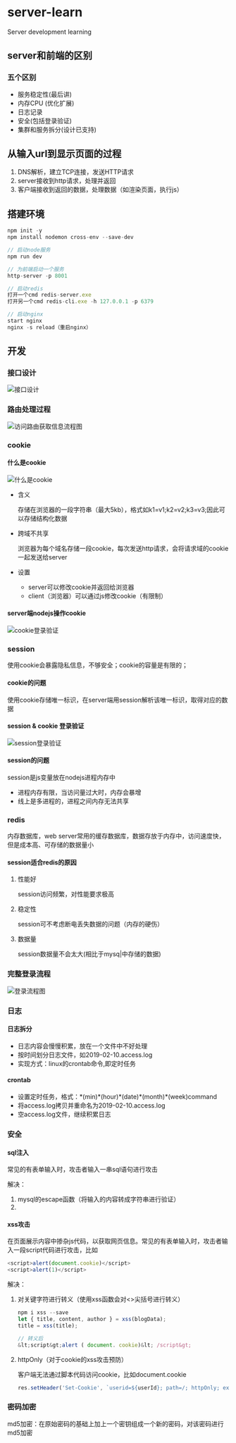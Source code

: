 # server-learn
Server development learning

## server和前端的区别

### 五个区别

- 服务稳定性(最后讲)
- 内存CPU (优化扩展)
- 日志记录
- 安全(包括登录验证)
- 集群和服务拆分(设计已支持)

## 从输入url到显示页面的过程

1. DNS解析，建立TCP连接，发送HTTP请求
2. server接收到http请求，处理并返回
3. 客户端接收到返回的数据，处理数据（如渲染页面，执行js）

## 搭建环境

```javascript
npm init -y
npm install nodemon cross-env --save-dev

// 启动node服务
npm run dev

// 为前端启动一个服务
http-server -p 8001

// 启动redis
打开一个cmd redis-server.exe
打开另一个cmd redis-cli.exe -h 127.0.0.1 -p 6379

// 启动nginx
start nginx
nginx -s reload（重启nginx）
```

## 开发

### 接口设计

![接口设计](E:\study\StudyProjects\server-learn\learn-pic\接口设计.png)

### 路由处理过程

![访问路由获取信息流程图](E:\study\StudyProjects\server-learn\learn-pic\访问路由获取信息流程图.png)

### cookie

#### 什么是cookie

![什么是cookie](E:\study\StudyProjects\server-learn\learn-pic\什么是cookie.png)

- 含义

  存储在浏览器的一段字符串（最大5kb），格式如k1=v1;k2=v2;k3=v3;因此可以存储结构化数据

- 跨域不共享

  浏览器为每个域名存储一段cookie，每次发送http请求，会将请求域的cookie一起发送给server

- 设置

  - server可以修改cookie并返回给浏览器
  - client（浏览器）可以通过js修改cookie（有限制）

#### server端nodejs操作cookie

![cookie登录验证](E:\study\StudyProjects\server-learn\learn-pic\cookie登录验证.png)

### session

使用cookie会暴露隐私信息，不够安全；cookie的容量是有限的；

#### cookie的问题

使用cookie存储唯一标识，在server端用session解析该唯一标识，取得对应的数据

#### session & cookie 登录验证

![session登录验证](E:\study\StudyProjects\server-learn\learn-pic\session登录验证.png)

#### session的问题

session是js变量放在nodejs进程内存中

- 进程内存有限，当访问量过大时，内存会暴增
- 线上是多进程的，进程之间内存无法共享

### redis

内存数据库，web server常用的缓存数据库，数据存放于内存中，访问速度快，但是成本高、可存储的数据量小

#### session适合redis的原因

1. 性能好

   session访问频繁，对性能要求极高

2. 稳定性

   session可不考虑断电丢失数据的问题（内存的硬伤）

3. 数据量

   session数据量不会太大(相比于mysq|中存储的数据)

### 完整登录流程

![登录流程图](E:\study\StudyProjects\server-learn\learn-pic\登录流程图.png)

### 日志

#### 日志拆分

- 日志内容会慢慢积累，放在一个文件中不好处理
- 按时间划分日志文件，如2019-02-10.access.log
- 实现方式：linux的crontab命令,即定时任务

#### crontab

- 设置定时任务，格式：\*(min)\*(hour)\*(date)\*(month)*(week)command
- 将access.log拷贝并重命名为2019-02-10.access.log
- 空access.log文件，继续积累日志

### 安全

#### sql注入

常见的有表单输入时，攻击者输入一串sql语句进行攻击

解决：

1. mysql的escape函数（将输入的内容转成字符串进行验证）
2. 

#### xss攻击

在页面展示内容中掺杂js代码，以获取网页信息。常见的有表单输入时，攻击者输入一段script代码进行攻击，比如

```javascript
<script>alert(document.cookie)</script>
<script>alert(1)</script>
```

解决：

1. 对关键字符进行转义（使用xss函数会对<>尖括号进行转义）

   ```javascript
   npm i xss --save
   let { title, content, author } = xss(blogData);
   title = xss(title);
   
   // 转义后
   &lt;script&gt;alert ( document. cookie)&lt; /script&gt;
   ```

2. httpOnly（对于cookie的xss攻击预防）

   客户端无法通过脚本代码访问cookie，比如document.cookie

   ```js
   res.setHeader('Set-Cookie', `userid=${userId}; path=/; httpOnly; expires=${getCookieExpires()}`);
   ```

### 密码加密

md5加密：在原始密码的基础上加上一个密钥组成一个新的密码，对该密码进行md5加密



